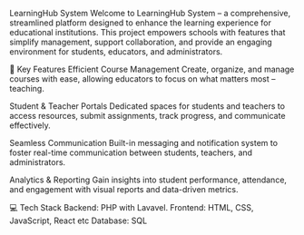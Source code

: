 LearningHub System
Welcome to LearningHub System – a comprehensive, streamlined platform designed to enhance the learning experience for educational institutions. This project empowers schools with features that simplify management, support collaboration, and provide an engaging environment for students, educators, and administrators.

🚀 Key Features
Efficient Course Management
Create, organize, and manage courses with ease, allowing educators to focus on what matters most – teaching.

Student & Teacher Portals
Dedicated spaces for students and teachers to access resources, submit assignments, track progress, and communicate effectively.

Seamless Communication
Built-in messaging and notification system to foster real-time communication between students, teachers, and administrators.

Analytics & Reporting
Gain insights into student performance, attendance, and engagement with visual reports and data-driven metrics.

💻 Tech Stack
Backend: PHP with Lavavel.
Frontend: HTML, CSS, JavaScript, React etc
Database: SQL
